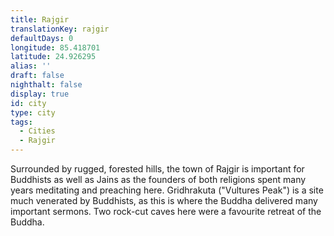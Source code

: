 ```yaml
---
title: Rajgir
translationKey: rajgir
defaultDays: 0
longitude: 85.418701
latitude: 24.926295
alias: ''
draft: false
nighthalt: false
display: true
id: city
type: city
tags:
  - Cities
  - Rajgir
---
```

Surrounded by rugged, forested hills, the town of Rajgir is important for Buddhists as well as Jains as the founders of both religions spent many years meditating and preaching here. Gridhrakuta ("Vultures Peak") is a site much venerated by Buddhists, as this is where the Buddha delivered many important sermons. Two rock-cut caves here were a favourite retreat of the Buddha.